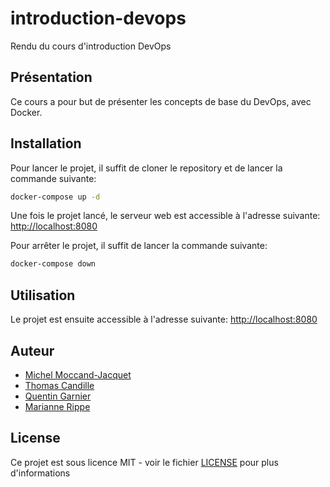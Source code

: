 # introduction-devops

Rendu du cours d'introduction DevOps

## Présentation

Ce cours a pour but de présenter les concepts de base du DevOps, avec Docker.

## Installation

Pour lancer le projet, il suffit de cloner le repository et de lancer la commande suivante:

```bash
docker-compose up -d
```

Une fois le projet lancé, le serveur web est accessible à l'adresse suivante: [http://localhost:8080](http://localhost:8080)

Pour arrêter le projet, il suffit de lancer la commande suivante:

```bash
docker-compose down
```

## Utilisation

Le projet est ensuite accessible à l'adresse suivante: [http://localhost:8080](http://localhost:8080)

## Auteur

- [Michel Moccand-Jacquet](https://github.com/Kan-A-Pesh)
- [Thomas Candille](https://github.com/ThomasCandille)
- [Quentin Garnier](https://github.com/F1N3X)
- [Marianne Rippe](https://github.com/Wolap)

## License

Ce projet est sous licence MIT - voir le fichier [LICENSE](LICENSE) pour plus d'informations

